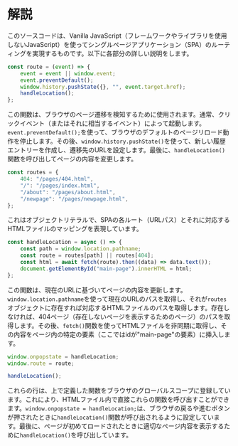 # 解説

このソースコードは、Vanilla JavaScript（フレームワークやライブラリを使用しないJavaScript）を使ってシングルページアプリケーション（SPA）のルーティングを実現するものです。以下に各部分の詳しい説明をします。

```javascript
const route = (event) => {
    event = event || window.event;
    event.preventDefault();
    window.history.pushState({}, "", event.target.href);
    handleLocation();
};
```
この関数は、ブラウザのページ遷移を検知するために使用されます。通常、クリックイベント（またはそれに相当するイベント）によって起動します。`event.preventDefault();`を使って、ブラウザのデフォルトのページリロード動作を停止します。その後、`window.history.pushState()`を使って、新しい履歴エントリーを作成し、遷移先のURLを設定します。最後に、`handleLocation()`関数を呼び出してページの内容を変更します。

```javascript
const routes = {
    404: "/pages/404.html",
    "/": "/pages/index.html",
    "/about": "/pages/about.html",
    "/newpage": "/pages/newpage.html",
};
```
これはオブジェクトリテラルで、SPAの各ルート（URLパス）とそれに対応するHTMLファイルのマッピングを表現しています。

```javascript
const handleLocation = async () => {
    const path = window.location.pathname;
    const route = routes[path] || routes[404];
    const html = await fetch(route).then((data) => data.text());
    document.getElementById("main-page").innerHTML = html;
};
```
この関数は、現在のURLに基づいてページの内容を更新します。`window.location.pathname`を使って現在のURLのパスを取得し、それが`routes`オブジェクトに存在すれば対応するHTMLファイルのパスを取得します。存在しなければ、404ページ（存在しないページを表示するためのページ）のパスを取得します。その後、`fetch()`関数を使ってHTMLファイルを非同期に取得し、その内容をページ内の特定の要素（ここではidが"main-page"の要素）に挿入します。

```javascript
window.onpopstate = handleLocation;
window.route = route;

handleLocation();
```
これらの行は、上で定義した関数をブラウザのグローバルスコープに登録しています。これにより、HTMLファイル内で直接これらの関数を呼び出すことができます。`window.onpopstate = handleLocation;`は、ブラウザの戻るや進むボタンが押されたときに`handleLocation()`関数が呼び出されるように設定しています。最後に、ページが初めてロードされたときに適切なページ内容を表示するために`handleLocation()`を呼び出しています。